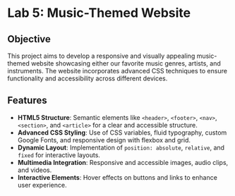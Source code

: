 # Lab 5: Music-Themed Website

## Objective
This project aims to develop a responsive and visually appealing music-themed website showcasing either our favorite music genres, artists, and instruments. The website incorporates advanced CSS techniques to ensure functionality and accessibility across different devices.

## Features
- **HTML5 Structure**: Semantic elements like `<header>`, `<footer>`, `<nav>`, `<section>`, and `<article>` for a clear and accessible structure.
- **Advanced CSS Styling**: Use of CSS variables, fluid typography, custom Google Fonts, and responsive design with flexbox and grid.
- **Dynamic Layout**: Implementation of `position: absolute`, `relative`, and `fixed` for interactive layouts.
- **Multimedia Integration**: Responsive and accessible images, audio clips, and videos.
- **Interactive Elements**: Hover effects on buttons and links to enhance user experience.


